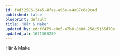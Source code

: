 ```yaml
---
id: f4d32586-2445-4fae-a96e-a4a07c8a9cad
published: false
blueprint: default
title: 'Hår & Make'
updated_by: edcff479-e0e5-47b8-8b0d-258c5165d70e
updated_at: 1671363259
---
```

Hår & Make